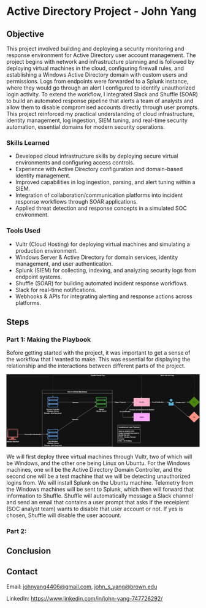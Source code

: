 # Active Directory Project - John Yang

## Objective

This project involved building and deploying a security monitoring and response environment for Active Directory user account management. The project begins with network and infrastructure planning and is followed by deploying virtual machines in the cloud, configuring firewall rules, and establishing a Windows Active Directory domain with custom users and permissions. Logs from endpoints were forwarded to a Splunk instance, where they would go through an alert I configured to identify unauthorized login activity. To extend the workflow, I integrated Slack and Shuffle (SOAR) to build an automated response pipeline that alerts a team of analysts and allow them to disable compromised accounts directly through user prompts. This project reinforced my practical understanding of cloud infrastructure, identity management, log ingestion, SIEM tuning, and real-time security automation, essential domains for modern security operations.

### Skills Learned

- Developed cloud infrastructure skills by deploying secure virtual environments and configuring access controls.
- Experience with Active Directory configuration and domain-based identity management.
- Improved capabilities in log ingestion, parsing, and alert tuning within a SIEM.
- Integration of collaboration/communication platforms into incident response workflows through SOAR applications.
- Applied threat detection and response concepts in a simulated SOC environment.

### Tools Used

- Vultr (Cloud Hosting) for deploying virtual machines and simulating a production environment.
- Windows Server & Active Directory for domain services, identity management, and user authentication.
- Splunk (SIEM) for collecting, indexing, and analyzing security logs from endpoint systems.
- Shuffle (SOAR) for building automated incident response workflows.
- Slack for real-time notifications.
- Webhooks & APIs for integrating alerting and response actions across platforms.

## Steps

### Part 1: Making the Playbook

Before getting started with the project, it was important to get a sense of the workflow that I wanted to make. This was essential for displaying the relationship and the interactions between different parts of the project.

![alt text](Playbook.jpg)

We will first deploy three virtual machines through Vultr, two of which will be Windows, and the other one being Linux on Ubuntu. For the Windows machines, one will be the Active Directory Domain Controller, and the second one will be a test machine that we will be detecting unauthorized logins from. We will install Splunk on the Ubuntu machine. Telemetry from the Windows machines will be sent to Splunk, which then will forward that information to Shuffle. Shuffle will automatically message a Slack channel and send an email that contains a user prompt that asks if the receipient (SOC analyst team) wants to disable that user account or not. If yes is chosen, Shuffle will disable the user account.

### Part 2: 


## Conclusion



## Contact

Email: <johnyang4406@gmail.com>, <john_s_yang@brown.edu>

LinkedIn: <https://www.linkedin.com/in/john-yang-747726292/>
